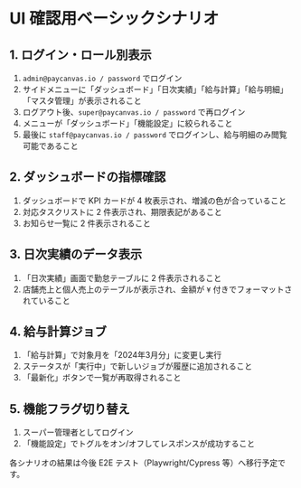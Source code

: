 # UI 確認用ベーシックシナリオ

## 1. ログイン・ロール別表示
1. `admin@paycanvas.io / password` でログイン
2. サイドメニューに「ダッシュボード」「日次実績」「給与計算」「給与明細」「マスタ管理」が表示されること
3. ログアウト後、`super@paycanvas.io / password` で再ログイン
4. メニューが「ダッシュボード」「機能設定」に絞られること
5. 最後に `staff@paycanvas.io / password` でログインし、給与明細のみ閲覧可能であること

## 2. ダッシュボードの指標確認
1. ダッシュボードで KPI カードが 4 枚表示され、増減の色が合っていること
2. 対応タスクリストに 2 件表示され、期限表記があること
3. お知らせ一覧に 2 件表示されること

## 3. 日次実績のデータ表示
1. 「日次実績」画面で勤怠テーブルに 2 件表示されること
2. 店舗売上と個人売上のテーブルが表示され、金額が `¥` 付きでフォーマットされていること

## 4. 給与計算ジョブ
1. 「給与計算」で対象月を「2024年3月分」に変更し実行
2. ステータスが「実行中」で新しいジョブが履歴に追加されること
3. 「最新化」ボタンで一覧が再取得されること

## 5. 機能フラグ切り替え
1. スーパー管理者としてログイン
2. 「機能設定」でトグルをオン/オフしてレスポンスが成功すること

各シナリオの結果は今後 E2E テスト（Playwright/Cypress 等）へ移行予定です。
